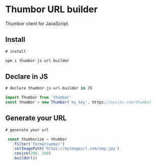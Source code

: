 # Thumbor URL builder
Thumbor client for JavaScript.

## Install

```js
# install

npm i thumbor-js-url-builder
```

## Declare in JS

```js
# declare thumbor-js-url-builder in JS

import Thumbor from 'thumbor'
const thumbor = new Thumbor('my_key', https://mysite.com/thumbs)
```

## Generate your URL

```js
# generate your url

 const thumborize = thumbor
   .filter('format(webp)')
   .setImagePath('https://myimageurl.com/img.jpg')
   .resize(200, 300)
   .buildUrl()
```